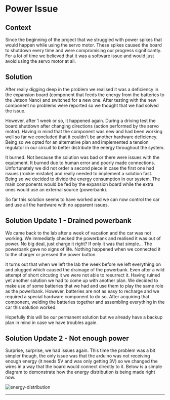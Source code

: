 # Power Issue
## Context
Since the beginning of the project that we struggled with power spikes that would happen while using the servo motor. These spikes caused the board to shutdown every time and were compromising our progress significantly. For a lot of time we believed that it was a software issue and would just avoid using the servo motor at all. 
  
## Solution
After really digging deep in the problem we realised it was a deficiency in the expansion board (component that feeds the energy from the batteries to the Jetson Nano) and switched for a new one. After testing with the new component no problems were reported so we thought that we had solved the issue.  
  
However, after 1 week or so, it happened again. During a driving test the board shutdown after changing directions (action performed by the servo motor). Having in mind that the component was new and had been working well so far we concluded that it couldn't be another hardware deficiency. Being so we opted for an alternative plan and implemented a tension regulator in our circuit to better distribute the energy throughout the system.  
  
It burned. Not because the solution was bad or there were issues with the equipment. It burned due to human error and poorly made connections. Unfortunately we did not order a second piece in case the first one had issues (rookie mistake) and really needed to implement a solution fast. Being so we decided to divide the energy consumption in our system. The main components would be fed by the expansion board while the extra ones would use an external source (powerbank).  
  
So far this solution seems to have worked and we can now control the car and use all the hardware with no apparent issues.
  
## Solution Update 1 - Drained powerbank
We came back to the lab after a week of vacation and the car was not working. We immediatly checked the powerbank and realised it was out of power. No big deal, just charge it right? If only it was that simple... The powerbank gave no signs of life. Nothing happened when we connected it to the charger or pressed the power button.  
  
It turns out that when we left the lab the week before we left everything on and plugged which caused the drainage of the powerbank. Even after a wild attempt of short circuting it we were not able to resurrect it. Having ruined yet another solution we had to come up with another plan. We decided to make use of some batteries that we had and use them to play the same role as the powerbank. However, batteries are not as easy to recharge and we required a special hardware component to do so. After acquiring that component, welding the batteries together and assembling everything in the car this solution worked.  
  
Hopefully this will be our permanent solution but we already have a backup plan in mind in case we have troubles again.
  
## Solution Update 2 - Not enough power
Surprise, surprise, we had issues again. This time the problem was a bit simpler though, the only issue was that the arduino was not receiving enough energy (it needs 5V and was only getting 3V) so we changed the wires in a way that the board would connect directly to it. Below is a simple diagram to demonstrate how the energy distribution is being made right now.  
  
![energy-distribution](https://github.com/user-attachments/assets/54c33530-8afa-43f3-921d-13ae52e7688f)

___